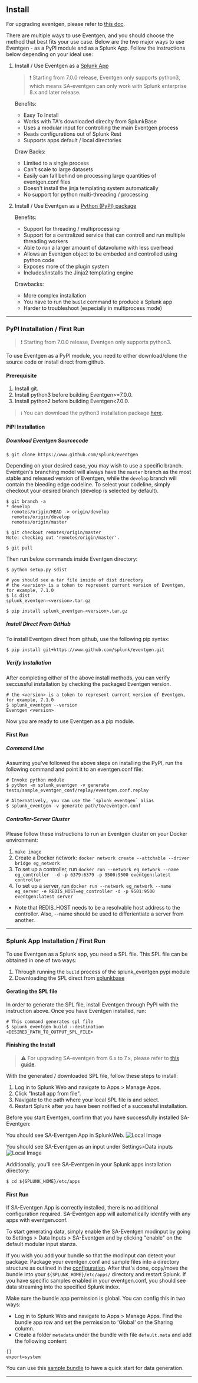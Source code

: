 ## Install

For upgrading eventgen, please refer to [this doc](UPGRADE.md).

There are multiple ways to use Eventgen, and you should choose the method that best fits your use case.
Below are the two major ways to use Eventgen - as a PyPI module and as a Splunk App. Follow the instructions below depending on your ideal use:

1. Install / Use Eventgen as a [Splunk App](#splunk-app-installation)

    > :heavy_exclamation_mark: Starting from 7.0.0 release, Eventgen only supports python3, which means SA-eventgen can only work with Splunk enterprise 8.x and later release.

    Benefits:
    * Easy To Install
    * Works with TA's downloaded direclty from SplunkBase
    * Uses a modular input for controlling the main Eventgen process
    * Reads configurations out of Splunk Rest
    * Supports apps default / local directories

    Draw Backs:
    * Limited to a single process
    * Can't scale to large datasets
    * Easily can fall behind on processing large quantities of eventgen.conf files
    * Doesn't install the jinja templating system automatically
    * No support for python multi-threading / processing


1. Install / Use Eventgen as a [Python (PyPI) package](#pypi-installation)

    Benefits:
    * Support for threading / multiprocessing
    * Support for a centralized service that can controll and run multiple threading workers
    * Able to run a larger amount of datavolume with less overhead
    * Allows an Eventgen object to be embeded and controlled using python code
    * Exposes more of the plugin system
    * Includes/installs the Jinja2 templating engine

    Drawbacks:
    * More complex installation
    * You have to run the `build` command to produce a Splunk app
    * Harder to troubleshoot (especially in multiprocess mode)

---

<a id="pypi-installation"></a>
### PyPI Installation / First Run

> :heavy_exclamation_mark: Starting from 7.0.0 release, Eventgen only supports python3.

To use Eventgen as a PyPI module, you need to either download/clone the source code or install direct from github.

#### Prerequisite

1. Install git.
1. Install python3 before building Eventgen>=7.0.0.
1. Install python2 before building Eventgen<7.0.0.

>:information_source: You can download the python3 installation package [here](https://www.python.org/downloads/).

#### PiPI Installation

##### Download Eventgen Sourcecode
```
$ git clone https://www.github.com/splunk/eventgen
```
Depending on your desired case, you may wish to use a specific branch.  Eventgen's branching model will always have the `master` branch as the most stable and released version of Eventgen, while the `develop` branch will contain the bleeding edge codeline.
To select your codeline, simply checkout your desired branch (develop is selected by default).

```
$ git branch -a
* develop
  remotes/origin/HEAD -> origin/develop
  remotes/origin/develop
  remotes/origin/master

$ git checkout remotes/origin/master
Note: checking out 'remotes/origin/master'.

$ git pull
```

Then run below commands inside Eventgen directory:
```
$ python setup.py sdist

# you should see a tar file inside of dist directory
# the <version> is a token to represent current version of Eventgen, for example, 7.1.0
$ ls dist
splunk_eventgen-<version>.tar.gz

$ pip install splunk_eventgen-<version>.tar.gz

```
##### Install Direct From GitHub
To install Eventgen direct from github, use the following pip syntax:

```
$ pip install git+https://www.github.com/splunk/eventgen.git
```

##### Verify Installation

After completing either of the above install methods, you can verify seccussful installation by checking the packaged Eventgen version.
```
# the <version> is a token to represent current version of Eventgen, for example, 7.1.0
$ splunk_eventgen --version
Eventgen <version>
```
Now you are ready to use Eventgen as a pip module.


#### First Run
##### Command Line ###

Assuming you've followed the above steps on installing the PyPI, run the following command and point it to an eventgen.conf file:

```
# Invoke python module
$ python -m splunk_eventgen -v generate tests/sample_eventgen_conf/replay/eventgen.conf.replay

# Alternatively, you can use the `splunk_eventgen` alias
$ splunk_eventgen -v generate path/to/eventgen.conf
```

##### Controller-Server Cluster ###

Please follow these instructions to run an Eventgen cluster on your Docker environment:

1. `make image`
2. Create a Docker network: `docker network create --attchable --driver bridge eg_network`
3. To set up a controller, run `docker run --network eg_network --name eg_controller  -d -p 6379:6379 -p 9500:9500 eventgen:latest controller`
4. To set up a server, run `docker run --network eg_network --name eg_server -e REDIS_HOST=eg_controller -d -p 9501:9500 eventgen:latest server`
* Note that REDIS_HOST needs to be a resolvable host address to the controller. Also, --name should be used to differientiate a server from another.

---

<a id="splunk-app-installation"></a>
### Splunk App Installation / First Run

To use Eventgen as a Splunk app, you need a SPL file. This SPL file can be obtained in one of two ways:
1. Through running the `build` process of the splunk_eventgen pypi module
2. Downloading the SPL direct from [splunkbase](https://splunkbase.splunk.com/app/1924/)

#### Gerating the SPL file
In order to generate the SPL file, install Eventgen through PyPI with the instruction above.
Once you have Eventgen installed, run:

```
# This command generates spl file
$ splunk_eventgen build --destination <DESIRED_PATH_TO_OUTPUT_SPL_FILE>
```

#### Finishing the Install

>:warning: For upgrading SA-eventgen from 6.x to 7.x, please refer to [this guide](UPGRADE.md#sa-app-upgrade-to-7).

With the generated / downloaded SPL file, follow these steps to install:
1. Log in to Splunk Web and navigate to Apps > Manage Apps.
2. Click "Install app from file".
3. Navigate to the path where your local SPL file is and select.
4. Restart Splunk after you have been notified of a successful installation.

Before you start Eventgen, confirm that you have successfully installed SA-Eventgen:

You should see SA-Eventgen App in SplunkWeb.
![Local Image](./images/splunk_web_sa_eventgen.png)

You should see SA-Eventgen as an input under Settings>Data inputs
![Local Image](./images/splunk_web_sa_eventgen_modinput.png)

Additionally, you'll see SA-Eventgen in your Splunk apps installation directory:
```
$ cd ${SPLUNK_HOME}/etc/apps
```

#### First Run
If SA-Eventgen App is correctly installed, there is no additional configuration required. SA-Eventgen app will automatically identify with any apps with eventgen.conf.

To start generating data, simply enable the SA-Eventgen modinput by going to Settings > Data Inputs > SA-Eventgen and by clicking "enable" on the default modular input stanza.

If you wish you add your bundle so that the modinput can detect your package:
Package your eventgen.conf and sample files into a directory structure as outlined in the [configuration](CONFIGURE.md). After that's done, copy/move the bundle into your `${SPLUNK_HOME}/etc/apps/` directory and restart Splunk. If you have specific samples enabled in your eventgen.conf, you should see data streaming into the specified Splunk index.

Make sure the bundle app permission is global. You can config this in two ways:
* Log in to Splunk Web and navigate to Apps > Manage Apps. Find the bundle app row and set the permission to 'Global' on the Sharing column.
* Create a folder `metadata` under the bundle with file `default.meta` and add the following content:
```
[]
export=system
```

You can use this [sample bundle](https://github.com/splunk/eventgen/tree/develop/tests/sample_bundle.zip) to have a quick start for data generation.

---
